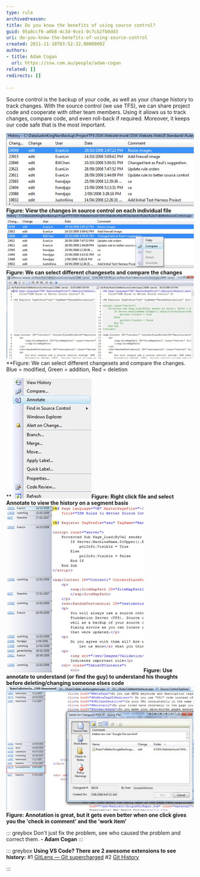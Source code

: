 ```yaml
---
type: rule
archivedreason: 
title: Do you know the benefits of using source control?
guid: 95a8ccf6-a0b8-4c3d-9ce1-9c7cb2fb0dd3
uri: do-you-know-the-benefits-of-using-source-control
created: 2011-11-18T03:52:22.0000000Z
authors:
- title: Adam Cogan
  url: https://ssw.com.au/people/adam-cogan
related: []
redirects: []

---
```


Source control is the backup of your code, as well as your change history to track changes. 
 With the source control (we use TFS), we can share project code and cooperate with other team members. Using it allows us to track changes, compare code, and even roll-back if required. Moreover, it keeps our code safe that is the most important.   
<!--endintro-->
![](HistoryWindow.jpg)**Figure: View the changes in source control on each individual file** ![](HistoryCompareMenu.jpg)**Figure: We can select different changesets and compare the changes** ![](Compare.jpg)**Figure: We can select different changesets and compare the changes. Blue = modified, Green = addition, Red = deletion 
   
** ![](AnnotateMenu.jpg)**Figure: Right click file and select Annotate to view the history on a segment basis** ![](Annotate.jpg)**Figure: Use annotate to understand (or find the guy) to understand his thoughts before deleting/changing someone elses code** ![](AnnotationAndComment.jpg)**Figure: Annotation is great, but it gets even better when one click gives you the 'check in comment' and the 'work item'** 

::: greybox
Don't just fix the problem, see who caused the problem and correct them.
**- Adam Cogan** 
:::


::: greybox
 **Using VS Code? There are 2 awesome extensions to see history:** 
#1 [GitLens — Git supercharged](https://marketplace.visualstudio.com/items?itemName=eamodio.gitlens)
#2 [Git History](https://marketplace.visualstudio.com/items?itemName=donjayamanne.githistory)

:::
